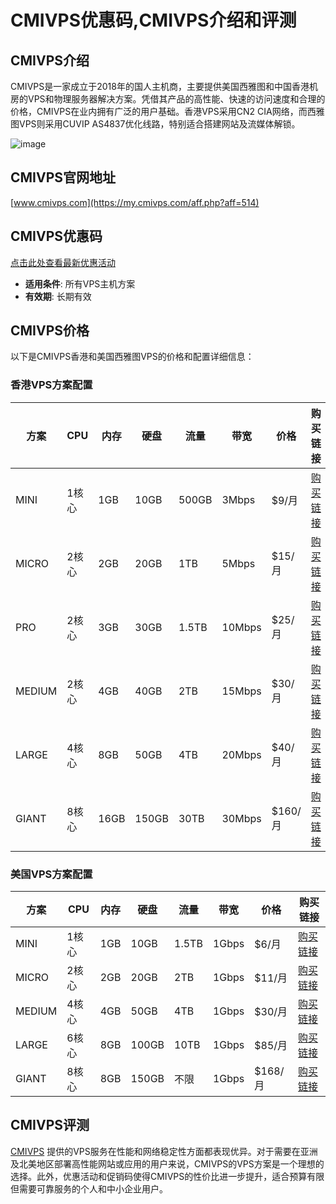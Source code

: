 # CMIVPS优惠码,CMIVPS介绍和评测

## CMIVPS介绍
CMIVPS是一家成立于2018年的国人主机商，主要提供美国西雅图和中国香港机房的VPS和物理服务器解决方案。凭借其产品的高性能、快速的访问速度和合理的价格，CMIVPS在业内拥有广泛的用户基础。香港VPS采用CN2 CIA网络，而西雅图VPS则采用CUVIP AS4837优化线路，特别适合搭建网站及流媒体解锁。

![image](https://github.com/lily598599/CMIVPS/assets/157265807/8de94337-aac4-4dfe-8d0b-5a323eb18004)

## CMIVPS官网地址
[www.cmivps.com](https://my.cmivps.com/aff.php?aff=514)

## CMIVPS优惠码

[点击此处查看最新优惠活动](https://my.cmivps.com/aff.php?aff=514)

- **适用条件**: 所有VPS主机方案
- **有效期**: 长期有效

## CMIVPS价格
以下是CMIVPS香港和美国西雅图VPS的价格和配置详细信息：

### 香港VPS方案配置
| 方案    | CPU   | 内存 | 硬盘  | 流量  | 带宽   | 价格       | 购买链接                    |
|---------|-------|------|-------|-------|--------|------------|-----------------------------|
| MINI    | 1核心 | 1GB  | 10GB  | 500GB | 3Mbps  | $9/月      | [购买链接](https://my.cmivps.com/aff.php?aff=514&pid=79) |
| MICRO   | 2核心 | 2GB  | 20GB  | 1TB   | 5Mbps  | $15/月     | [购买链接](https://my.cmivps.com/aff.php?aff=514&pid=80) |
| PRO     | 2核心 | 3GB  | 30GB  | 1.5TB | 10Mbps | $25/月     | [购买链接](https://my.cmivps.com/aff.php?aff=514&pid=86) |
| MEDIUM  | 2核心 | 4GB  | 40GB  | 2TB   | 15Mbps | $30/月     | [购买链接](https://my.cmivps.com/aff.php?aff=514&pid=81) |
| LARGE   | 4核心 | 8GB  | 50GB  | 4TB   | 20Mbps | $40/月     | [购买链接](https://my.cmivps.com/aff.php?aff=514&pid=82) |
| GIANT   | 8核心 | 16GB | 150GB | 30TB  | 30Mbps | $160/月    | [购买链接](https://my.cmivps.com/aff.php?aff=514&pid=83) |


### 美国VPS方案配置
| 方案    | CPU   | 内存 | 硬盘  | 流量  | 带宽    | 价格       | 购买链接                    |
|---------|-------|------|-------|-------|---------|------------|-----------------------------|
| MINI    | 1核心 | 1GB  | 10GB  | 1.5TB | 1Gbps   | $6/月      | [购买链接](https://my.cmivps.com/aff.php?aff=514&pid=53) |
| MICRO   | 2核心 | 2GB  | 20GB  | 2TB   | 1Gbps   | $11/月     | [购买链接](https://my.cmivps.com/aff.php?aff=514&pid=54) |
| MEDIUM  | 4核心 | 4GB  | 50GB  | 4TB   | 1Gbps   | $30/月     | [购买链接](https://my.cmivps.com/aff.php?aff=514&pid=55) |
| LARGE   | 6核心 | 8GB  | 100GB | 10TB  | 1Gbps   | $85/月     | [购买链接](https://my.cmivps.com/aff.php?aff=514&pid=56) |
| GIANT   | 8核心 | 8GB  | 150GB | 不限  | 1Gbps   | $168/月    | [购买链接](https://my.cmivps.com/aff.php?aff=514&pid=57) |

## CMIVPS评测
[CMIVPS](https://my.cmivps.com/aff.php?aff=514) 提供的VPS服务在性能和网络稳定性方面都表现优异。对于需要在亚洲及北美地区部署高性能网站或应用的用户来说，CMIVPS的VPS方案是一个理想的选择。此外，优惠活动和促销码使得CMIVPS的性价比进一步提升，适合预算有限但需要可靠服务的个人和中小企业用户。
